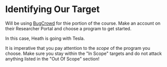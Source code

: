 # Identifying Our Target
Will be using [BugCrowd](https://bugcrowd.com/) for thie portion of the course. Make an account on their Researcher Portal and choose a program to get started.

In this case, Heath is going with Tesla.

It is imperative that you pay attention to the *scope* of the program you choose. Make sure you stay within the "In Scope" targets and do not attack anything listed in the "Out Of Scope" section!